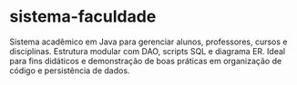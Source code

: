 # sistema-faculdade
Sistema acadêmico em Java para gerenciar alunos, professores, cursos e disciplinas. Estrutura modular com DAO, scripts SQL e diagrama ER. Ideal para fins didáticos e demonstração de boas práticas em organização de código e persistência de dados.
